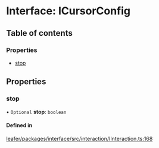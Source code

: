 # Interface: ICursorConfig

## Table of contents

### Properties

- [stop](ICursorConfig.md#stop)

## Properties

### stop

• `Optional` **stop**: `boolean`

#### Defined in

[leafer/packages/interface/src/interaction/IInteraction.ts:168](https://github.com/leaferjs/leafer/blob/8db572e/packages/interface/src/interaction/IInteraction.ts#L168)
